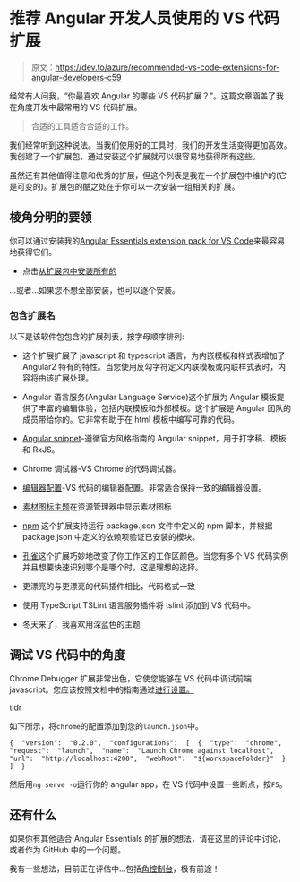 # 推荐 Angular 开发人员使用的 VS 代码扩展

> 原文：<https://dev.to/azure/recommended-vs-code-extensions-for-angular-developers-c59>

经常有人问我，“你最喜欢 Angular 的哪些 VS 代码扩展？”。这篇文章涵盖了我在角度开发中最常用的 VS 代码扩展。

> 合适的工具适合合适的工作。

我们经常听到这种说法。当我们使用好的工具时，我们的开发生活变得更加高效。我创建了一个扩展包，通过安装这个扩展就可以很容易地获得所有这些。

虽然还有其他值得注意和优秀的扩展，但这个列表是我在一个扩展包中维护的(它是可变的)。扩展包的酷之处在于你可以一次安装一组相关的扩展。

## 棱角分明的要领

你可以通过安装我的[Angular Essentials extension pack for VS Code](https://marketplace.visualstudio.com/items?itemName=johnpapa.angular-essentials&wt.mc_id=devto-blog-jopapa)来最容易地获得它们。

*   点击[从扩展包中安装所有的](https://marketplace.visualstudio.com/items?itemName=johnpapa.angular-essentials&wt.mc_id=devto-blog-jopapa)

...或者...如果您不想全部安装，也可以逐个安装。

### 包含扩展名

以下是该软件包包含的扩展列表，按字母顺序排列:

*   这个扩展扩展了 javascript 和 typescript 语言，为内嵌模板和样式表增加了 Angular2 特有的特性。当您使用反勾字符定义内联模板或内联样式表时，内容将由该扩展处理。

*   Angular 语言服务(Angular Language Service)这个扩展为 Angular 模板提供了丰富的编辑体验，包括内联模板和外部模板。这个扩展是 Angular 团队的成员带给你的。它非常有助于在 html 模板中编写可靠的代码。

*   [Angular snippet](https://marketplace.visualstudio.com/items?itemName=johnpapa.Angular2&wt.mc_id=devto-blog-jopapa)-遵循官方风格指南的 Angular snippet，用于打字稿、模板和 RxJS。

*   Chrome 调试器-VS Chrome 的代码调试器。

*   [编辑器配置](https://marketplace.visualstudio.com/items?itemName=EditorConfig.EditorConfig&wt.mc_id=devto-blog-jopapa)-VS 代码的编辑器配置。非常适合保持一致的编辑器设置。

*   [素材图标主题](https://marketplace.visualstudio.com/items?itemName=pkief.material-icon-theme&wt.mc_id=devto-blog-jopapa)在资源管理器中显示素材图标

*   [npm](https://marketplace.visualstudio.com/items?itemName=eg2.vscode-npm-script&wt.mc_id=devto-blog-jopapa) 这个扩展支持运行 package.json 文件中定义的 npm 脚本，并根据 package.json 中定义的依赖项验证已安装的模块。

*   [孔雀](https://marketplace.visualstudio.com/items?itemName=johnpapa.vscode-peacock&wt.mc_id=devto-blog-jopapa)这个扩展巧妙地改变了你工作区的工作区颜色。当您有多个 VS 代码实例并且想要快速识别哪个是哪个时，这是理想的选择。

*   更漂亮的与更漂亮的代码插件相比，代码格式一致

*   使用 TypeScript TSLint 语言服务插件将 tslint 添加到 VS 代码中。

*   冬天来了，我喜欢用深蓝色的主题

## 调试 VS 代码中的角度

Chrome Debugger 扩展非常出色，它使您能够在 VS 代码中调试前端 javascript。您应该按照文档中的指南通过[进行设置。](https://code.visualstudio.com/docs/nodejs/angular-tutorial#_configure-the-chrome-debugger?wt.mc_id=devto-blog-jopapa)

tldr

如下所示，将`chrome`的配置添加到您的`launch.json`中。

```
{  "version":  "0.2.0",  "configurations":  [  {  "type":  "chrome",  "request":  "launch",  "name":  "Launch Chrome against localhost",  "url":  "http://localhost:4200",  "webRoot":  "${workspaceFolder}"  }  ]  } 
```

然后用`ng serve -o`运行你的 angular app，在 VS 代码中设置一些断点，按`F5`。

## 还有什么

如果你有其他适合 Angular Essentials 的扩展的想法，请在这里的评论中讨论，或者作为 GitHub 中的一个问题。

我有一些想法，目前正在评估中...包括[角控制台](https://marketplace.visualstudio.com/items?itemName=nrwl.angular-console&wt.mc_id=devto-blog-jopapa)，极有前途！
